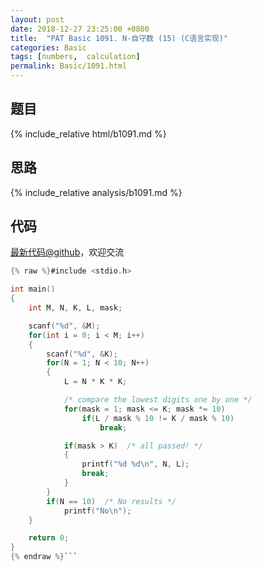 ```yaml
---
layout: post
date: 2018-12-27 23:25:00 +0800
title:  "PAT Basic 1091. N-自守数 (15) (C语言实现)"
categories: Basic
tags: [numbers,  calculation]
permalink: Basic/1091.html
---
```


## 题目

{% include_relative html/b1091.md %}

## 思路

{% include_relative analysis/b1091.md %}
## 代码

[最新代码@github](https://github.com/OliverLew/PAT/blob/master/PATBasic/1091.c)，欢迎交流
```c
{% raw %}#include <stdio.h>

int main()
{
    int M, N, K, L, mask;

    scanf("%d", &M);
    for(int i = 0; i < M; i++)
    {
        scanf("%d", &K);
        for(N = 1; N < 10; N++)
        {
            L = N * K * K;

            /* compare the lowest digits one by one */
            for(mask = 1; mask <= K; mask *= 10)
                if(L / mask % 10 != K / mask % 10)
                    break;

            if(mask > K)  /* all passed! */
            {
                printf("%d %d\n", N, L);
                break;
            }
        }
        if(N == 10)  /* No results */
            printf("No\n");
    }

    return 0;
}
{% endraw %}```